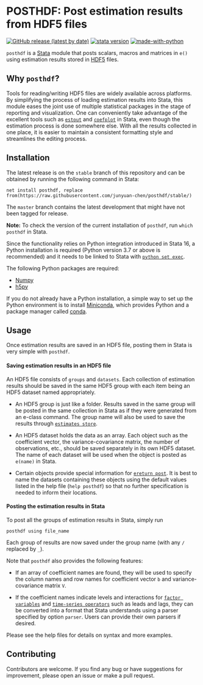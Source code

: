 # POSTHDF: Post estimation results from HDF5 files

[![GitHub release (latest by date)](https://img.shields.io/github/v/release/junyuan-chen/posthdf?logoColor=success)](https://github.com/junyuan-chen/posthdf/releases)
[![stata version](https://img.shields.io/badge/Stata%20version-≥%2016-informational)](https://www.stata.com/)
[![made-with-python](https://img.shields.io/badge/made%20with-Python-informational.svg)](https://www.python.org/)

`posthdf` is a [Stata](https://www.stata.com/) module
that posts scalars, macros and matrices in `e()`
using estimation results stored in [HDF5](https://www.hdfgroup.org/solutions/hdf5/) files.

## Why `posthdf`?
Tools for reading/writing HDF5 files are widely available across platforms.
By simplifying the process of loading estimation results into Stata,
this module eases the joint use of multiple statistical packages
in the stage of reporting and visualization.
One can conveniently take advantage of the excellent tools
such as [`estout`](http://repec.sowi.unibe.ch/stata/estout/index.html)
and [`coefplot`](http://repec.sowi.unibe.ch/stata/coefplot/index.html) in Stata,
even though the estimation process is done somewhere else.
With all the results collected in one place,
it is easier to maintain a consistent formatting style
and streamlines the editing process.

## Installation
The latest release is on the `stable` branch of this repository
and can be obtained by running the following command in Stata:

    net install posthdf, replace from(https://raw.githubusercontent.com/junyuan-chen/posthdf/stable/)

The `master` branch contains the latest development
that might have not been tagged for release.

**Note:**
To check the version of the current installation of `posthdf`,
run `which posthdf` in Stata.

Since the functionality relies on Python integration introduced in Stata 16,
a Python installation is required (Python version 3.7 or above is recommended)
and it needs to be linked to Stata with
[`python set exec`](https://www.stata.com/help.cgi?python).

The following Python packages are required:
- [Numpy](https://numpy.org/)  
- [h5py](https://www.h5py.org/)

If you do not already have a Python installation,
a simple way to set up the Python environment
is to install [Miniconda](https://docs.conda.io/en/latest/miniconda.html),
which provides Python and a package manager called
[conda](https://docs.conda.io/projects/conda/en/latest/).

## Usage
Once estimation results are saved in an HDF5 file,
posting them in Stata is very simple with `posthdf`.

#### Saving estimation results in an HDF5 file
An HDF5 file consists of `groups` and `datasets`.
Each collection of estimation results should be saved
in the same HDF5 group with each item being an HDF5 dataset named appropriately.

- An HDF5 group is just like a folder.
Results saved in the same group
will be posted in the same collection in Stata
as if they were generated from an e-class command.
The group name will also be used to save the results
through [`estimates store`](https://www.stata.com/help.cgi?estimates).

- An HDF5 dataset holds the data as an array.
Each object such as the coefficient vector,
the variance-covariance matrix,
the number of observations, etc.,
should be saved separately in its own HDF5 dataset.
The name of each dataset will be used
when the object is posted as `e(name)` in Stata.

- Certain objects provide special information for
[`ereturn post`](https://www.stata.com/help.cgi?ereturn).
It is best to name the datasets containing these objects
using the default values listed in the help file (`help posthdf`)
so that no further specification is needed to inform their locations.

#### Posting the estimation results in Stata
To post all the groups of estimation results in Stata, simply run

    posthdf using file_name

Each group of results are now saved under the group name (with any `/` replaced by `_`).

Note that `posthdf` also provides the following features:

- If an array of coefficient names are found,
they will be used to specify the column names and row names
for coefficient vector `b` and variance-covariance matrix `V`.

- If the coefficient names indicate
levels and interactions for [`factor variables`](https://www.stata.com/help.cgi?fvvarlist)
and [`time-series operators`](https://www.stata.com/help.cgi?tsvarlist)
such as leads and lags,
they can be converted into a format that Stata understands
using a parser specified by option `parser`.
Users can provide their own parsers if desired.

Please see the help files for details on syntax and more examples.

## Contributing

Contributors are welcome.
If you find any bug or have suggestions for improvement,
please open an issue or make a pull request.
